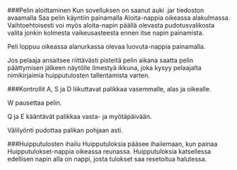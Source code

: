 ###Pelin aloittaminen
Kun sovelluksen on saanut auki .jar tiedoston avaamalla Saa pelin käyntiin painamalla Aloita-nappia oikeassa alakulmassa. Vaihtoehtoisesti voi myös aloita-napin päällä olevasta pudotusvalikosta valita jonkin kolmesta vaikeusasteesta ennen itse napin painamista.

Peli loppuu oikeassa alanurkassa olevaa luovuta-nappia painamalla.

Jos pelaaja ansaitsee riittävästi pisteitä pelin aikana saatta pelin päättymisen jälkeen näytölle ilmestyä ikkuna, joka kysyy pelaajalta nimikirjaimia huipputulosten tallentamista varten.

###Kontrollit
A, S ja D liikuttavat palikkaa vasemmalle, alas ja oikealle.

W pausettaa pelin.

Q ja E kääntävät palikkaa vasta- ja myötäpäivään.

Välilyönti pudottaa palikan pohjaan asti.

###Huipputulosten ihailu
Huipputuloksia pääsee ihailemaan, kun painaa Huipputulokset-nappia oikeassa reunassa. Huipputuloksia katsellessa edellisen napin alla on nappi, josta tulokset saa resetoitua halutessa.
